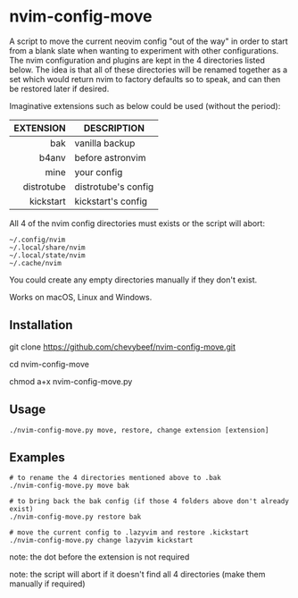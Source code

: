 # nvim-config-move
A script to move the current neovim config "out of the way" in order to 
start from a blank slate when wanting to experiment with other configurations.
The nvim configuration and plugins are kept in the 4 directories listed below.
The idea is that all of these directories will be renamed together as a set
which would return nvim to factory defaults so to speak, and can then be 
restored later if desired. 

Imaginative extensions such as below could be used (without the period):

|   EXTENSION   |       DESCRIPTION       | 
|--------------:|-------------------------|
|bak            | vanilla backup          |
|b4anv          | before astronvim        |
|mine           | your config             |
|distrotube     | distrotube's config     |
|kickstart      | kickstart's config      |

All 4 of the nvim config directories must exists or the script will abort:

```
~/.config/nvim
~/.local/share/nvim
~/.local/state/nvim
~/.cache/nvim
```

You could create any empty directories manually if they don't exist.

Works on macOS, Linux and Windows.

## Installation

git clone https://github.com/chevybeef/nvim-config-move.git

cd nvim-config-move

chmod a+x nvim-config-move.py

## Usage

```./nvim-config-move.py move, restore, change extension [extension]```

## Examples

```
# to rename the 4 directories mentioned above to .bak
./nvim-config-move.py move bak 

# to bring back the bak config (if those 4 folders above don't already exist)
./nvim-config-move.py restore bak

# move the current config to .lazyvim and restore .kickstart
./nvim-config-move.py change lazyvim kickstart
```

note: the dot before the extension is not required

note: the script will abort if it doesn't find all 4 directories (make them manually if required)
